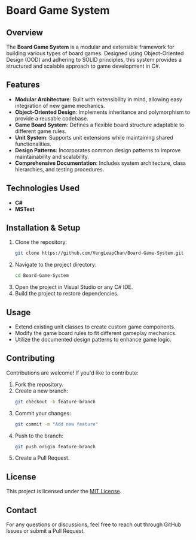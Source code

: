 # Board Game System

## Overview
The **Board Game System** is a modular and extensible framework for building various types of board games. Designed using Object-Oriented Design (OOD) and adhering to SOLID principles, this system provides a structured and scalable approach to game development in C#.

## Features
- **Modular Architecture**: Built with extensibility in mind, allowing easy integration of new game mechanics.
- **Object-Oriented Design**: Implements inheritance and polymorphism to provide a reusable codebase.
- **Game Board System**: Defines a flexible board structure adaptable to different game rules.
- **Unit System**: Supports unit extensions while maintaining shared functionalities.
- **Design Patterns**: Incorporates common design patterns to improve maintainability and scalability.
- **Comprehensive Documentation**: Includes system architecture, class hierarchies, and testing procedures.

## Technologies Used
- **C#**
- **MSTest**

## Installation & Setup
1. Clone the repository:
   ```sh
   git clone https://github.com/VengLeapChan/Board-Game-System.git
   ```
2. Navigate to the project directory:
   ```sh
   cd Board-Game-System
   ```
3. Open the project in Visual Studio or any C# IDE.
4. Build the project to restore dependencies.

## Usage
- Extend existing unit classes to create custom game components.
- Modify the game board rules to fit different gameplay mechanics.
- Utilize the documented design patterns to enhance game logic.

## Contributing
Contributions are welcome! If you'd like to contribute:
1. Fork the repository.
2. Create a new branch:
   ```sh
   git checkout -b feature-branch
   ```
3. Commit your changes:
   ```sh
   git commit -m "Add new feature"
   ```
4. Push to the branch:
   ```sh
   git push origin feature-branch
   ```
5. Create a Pull Request.

## License
This project is licensed under the [MIT License](LICENSE).

## Contact
For any questions or discussions, feel free to reach out through GitHub Issues or submit a Pull Request.

